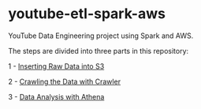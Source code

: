 # youtube-etl-spark-aws

YouTube Data Engineering project using Spark and AWS.

The steps are divided into three parts in this repository:

1 - [Inserting Raw Data into S3](https://github.com/leorickli/youtube-etl-spark-aws/blob/main/01%20-%20Inserting%20Raw%20Data%20Into%20S3.md)

2 - [Crawling the Data with Crawler](https://github.com/leorickli/youtube-etl-spark-aws/blob/main/02%20-%20Crawling%20the%20Data%20with%20Crawler.md)

3 - [Data Analysis with Athena](https://github.com/leorickli/youtube-etl-spark-aws/blob/main/03%20-%20Data%20Analysis%20with%20Athena.md)
